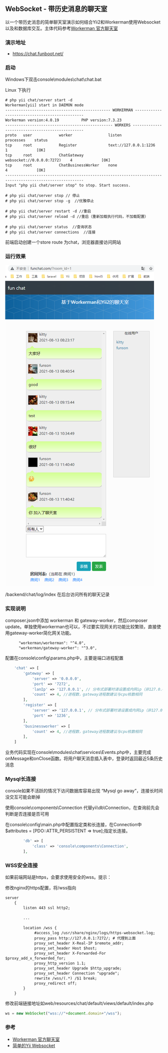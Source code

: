 WebSocket - 带历史消息的聊天室
------

以一个带历史消息的简单聊天室演示如何结合Yii2和Workerman使用Websocket以及和数据库交互。主体代码参考[Workerman 官方聊天室](https://www.workerman.net/workerman-chat)

### 演示地址

- https://chat.funboot.net/

### 启动

Windows下双击console\modules\chat\chat.bat

Linux 下执行

```
# php yii chat/server start -d
Workerman[yii] start in DAEMON mode
----------------------------------------------- WORKERMAN -----------------------------------------------
Workerman version:4.0.19          PHP version:7.3.23
------------------------------------------------ WORKERS ------------------------------------------------
proto   user            worker                listen                       processes    status           
tcp     root            Register              text://127.0.0.1:1236        1             [OK]            
tcp     root            ChatGateway           websocket://0.0.0.0:7272)    4             [OK]            
tcp     root            ChatBusinessWorker    none                         4             [OK]            
---------------------------------------------------------------------------------------------------------
Input "php yii chat/server stop" to stop. Start success.

# php yii chat/server stop // 停止
# php yii chat/server stop -g  //优雅停止 

# php yii chat/server restart -d //重启 
# php yii chat/server reload -d //重启（重新加载执行代码，不加载配置） 

# php yii chat/server status  //查询状态
# php yii chat/server connections  //连接

```

前端启动创建一个store route 为chat，浏览器直接访问网站

### 运行效果

![](https://github.com/funson86/yii2-websocket/blob/master/images/websocket-chat-room.png?raw=true)

/backend/chat/log/index 在后台访问所有的聊天记录

### 实现说明

composer.json中添加 workerman 和 gateway-worker，然后composer update。单独使用workerman也可以，不过要实现网关的功能比较繁琐，直接使用gateway-worker简化网关功能。

```
      "workerman/workerman": "^4.0",
      "workerman/gateway-worker": "^3.0",
```


配置在console\config\params.php中，主要是端口进程配置

```php
    'chat' => [
        'gateway' => [
            'server' => '0.0.0.0',
            'port' => '7272',
            'lanIp' => '127.0.0.1', // 分布式部署时请设置成内网ip（非127.0.0.1）
            'count' => 4, //进程数，gateway进程数建议与cpu核数相同
        ],
        'register' => [
            'server' => '127.0.0.1', // 分布式部署时请设置成内网ip（非127.0.0.1）
            'port' => '1236',
        ],
        'businessworker' => [
            'count' => 4, //进程数，gateway进程数建议与cpu核数相同
        ],
    ]
```

业务代码实现在console\modules\chat\services\Events.php中，主要完成onMessage和onClose函数。将用户聊天消息插入表中，登录时返回最近5条历史消息

### Mysql长连接

console如果不活跃的情况下访问数据库容易出现 “Mysql go away”，连接长时间没交互可能会断掉

使用console\components\Connection 代替yii\db\Connection，在查询前先会判断是否连接是否可用

在console\config\main.php中配置指定类和长连接，在Connection中$attributes = [PDO::ATTR_PERSISTENT => true];指定长连接。

```php
        'db' => [
            'class' => 'console\components\Connection',
        ],
```

### WSS安全连接

如果前端网站是https，会要求使用安全的wss。提示：

修改nginx的https配置，将/wss指向
```
server
    {
        listen 443 ssl http2;

        ...

        location /wss {
             #access_log /usr/share/nginx/logs/https-websocket.log;
             proxy_pass http://127.0.0.1:7272/; # 代理到上面              
             proxy_set_header X-Real-IP $remote_addr;
             proxy_set_header Host $host;
             proxy_set_header X-Forwarded-For $proxy_add_x_forwarded_for;
             proxy_http_version 1.1;
             proxy_set_header Upgrade $http_upgrade;
             proxy_set_header Connection "upgrade";
             rewrite /wss/(.*) /$1 break;
             proxy_redirect off;
        }
    }
```

修改前端链接地址如web/resources/chat/default/views/default/index.php

```js
ws = new WebSocket("wss://"+document.domain+"/wss");
```

### 参考

- [Workerman 官方聊天室](https://www.workerman.net/workerman-chat)
- [简单的Yii Websocket](https://github.com/funson86/yii2-websocket)
